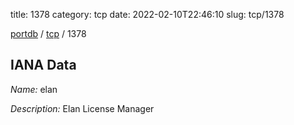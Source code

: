 title: 1378
category: tcp
date: 2022-02-10T22:46:10
slug: tcp/1378

[portdb](/) / [tcp](/category/tcp.html) / 1378


## IANA Data

_Name:_ elan

_Description:_ Elan License Manager

